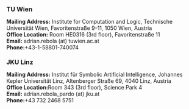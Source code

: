 <h3 style="margin: 20px 0px 10px;">TU Wien</h3>

<p>
<strong>Mailing Address:</strong> Institute for Computation and Logic, Technische Universität Wien, Favoritenstraße 9-11, 1050 Wien, Austria
<br />
<strong>Office Location:</strong>  Room HE0316 (3rd floor), Favoritenstraße 11
<br />
<strong>Email:</strong> <email>adrian.rebola (at) tuwien.ac.at</email>
<br />
<strong>Phone:</strong>+43-1-58801-740074</p>

<h3 style="margin: 20px 0px 10px;">JKU Linz</h3>

<p>
<strong>Mailing Address:</strong> Institut für Symbolic Artificial Intelligence, Johannes Kepler Universität Linz, Altenberger Straße 69, 4040 Linz, Austria
<br />
<strong>Office Location:</strong>Room 343 (3rd floor), Science Park 4
<br />
<strong>Email:</strong> <email>adrian.rebola_pardo (at) jku.at</email>
<br />
<strong>Phone:</strong>+43 732 2468 5751</p>
